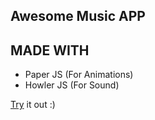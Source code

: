 ## Awesome Music APP
## MADE WITH
* Paper JS (For Animations)
* Howler JS (For Sound)

[Try](https://ceoatbetrworld.github.io/awesomeMusicApp/) it out :)
